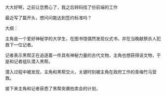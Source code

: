 大大好啊，之前让您费心了，我之后转码找了份前端的工作

最近写了篇开头，想问问能达到签约标准吗？



大纲：

主角是一个爱好神秘学的大学生，在图书馆偶然发现仪式书，并在当晚献祭杀人犯救下一位记者。

记者表示黑帮正在追逐着一件具有神秘力量的古代文物，主角也想获得该文物，于是和记者组队潜入黑帮。

潜入过程中被发现，主角和黑帮交火，关键时刻被主角在政府工作的青梅竹马营救。

接下来主角和记者获悉了黑帮突袭拍卖会的计划，